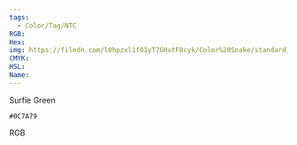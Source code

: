 ```yaml
---
tags:
  - Color/Tag/NTC
RGB:
Hex:
img: https://filedn.com/l0hpzxl1f01yT7GHxtF8cyk/Color%20Snake/standard_csv_to_svg/0C7A79.svg
CMYK:
HSL:
Name:
---
```

Surfie Green
```palette
#0C7A79
```
RGB
